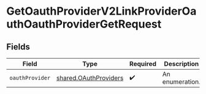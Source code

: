 # GetOauthProviderV2LinkProviderOauthOauthProviderGetRequest


## Fields

| Field                                                          | Type                                                           | Required                                                       | Description                                                    |
| -------------------------------------------------------------- | -------------------------------------------------------------- | -------------------------------------------------------------- | -------------------------------------------------------------- |
| `oauthProvider`                                                | [shared.OAuthProviders](../../models/shared/oauthproviders.md) | :heavy_check_mark:                                             | An enumeration.                                                |